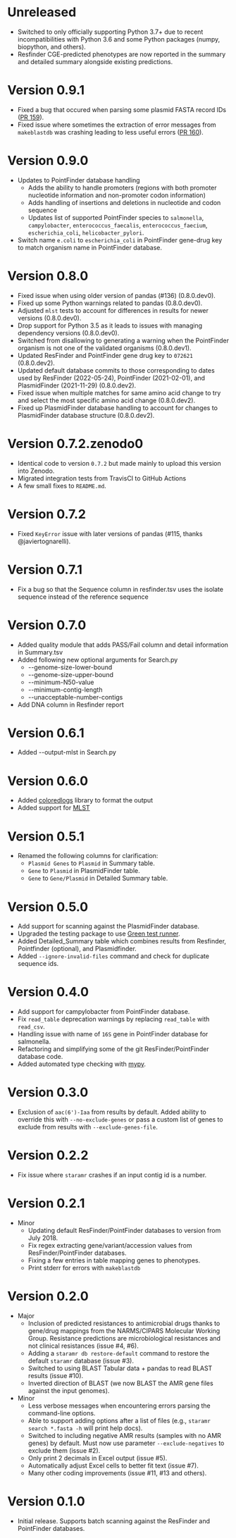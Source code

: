 # Unreleased

* Switched to only officially supporting Python 3.7+ due to recent incompatibilities with Python 3.6 and some Python packages (numpy, biopython, and others).
* Resfinder CGE-predicted phenotypes are now reported in the summary and detailed summary alongside existing predictions.

# Version 0.9.1

* Fixed a bug that occured when parsing some plasmid FASTA record IDs ([PR 159](https://github.com/phac-nml/staramr/pull/159)).
* Fixed issue where sometimes the extraction of error messages from `makeblastdb` was crashing leading to less useful errors ([PR 160](https://github.com/phac-nml/staramr/pull/160)).

# Version 0.9.0

* Updates to PointFinder database handling
    * Adds the ability to handle promoters (regions with both promoter nucleotide information and non-promoter codon information)
    * Adds handling of insertions and deletions in nucleotide and codon sequence
    * Updates list of supported PointFinder species to `salmonella`, `campylobacter`, `enterococcus_faecalis`, `enterococcus_faecium`, `escherichia_coli`, `helicobacter_pylori`.
* Switch name `e.coli` to `escherichia_coli` in PointFinder gene-drug key to match organism name in PointFinder database.

# Version 0.8.0

* Fixed issue when using older version of pandas (#136) (0.8.0.dev0).
* Fixed up some Python warnings related to pandas (0.8.0.dev0).
* Adjusted `mlst` tests to account for differences in results for newer versions (0.8.0.dev0).
* Drop support for Python 3.5 as it leads to issues with managing dependency versions (0.8.0.dev0).
* Switched from disallowing to generating a warning when the PointFinder organism is not one of the validated organisms (0.8.0.dev1).
* Updated ResFinder and PointFinder gene drug key to `072621` (0.8.0.dev2).
* Updated default database commits to those corresponding to dates used by ResFinder (2022-05-24), PointFinder (2021-02-01), and PlasmidFinder (2021-11-29) (0.8.0.dev2).
* Fixed issue when multiple matches for same amino acid change to try and select the most specific amino acid change (0.8.0.dev2).
* Fixed up PlasmidFinder database handling to account for changes to PlasmidFinder database structure (0.8.0.dev2).

# Version 0.7.2.zenodo0

* Identical code to version `0.7.2` but made mainly to upload this version into Zenodo.
* Migrated integration tests from TravisCI to GitHub Actions
* A few small fixes to `README.md`.

# Version 0.7.2

* Fixed `KeyError` issue with later versions of pandas (#115, thanks @javiertognarelli).

# Version 0.7.1

* Fix a bug so that the Sequence column in resfinder.tsv uses the isolate sequence instead of the reference sequence

# Version 0.7.0

* Added quality module that adds PASS/Fail column and detail information in Summary.tsv
* Added following new optional arguments for Search.py
  - --genome-size-lower-bound
  - --genome-size-upper-bound
  - --minimum-N50-value
  - --minimum-contig-length
  - --unacceptable-number-contigs
* Add DNA column in Resfinder report

# Version 0.6.1

* Added --output-mlst in Search.py

# Version 0.6.0

* Added [coloredlogs](https://pypi.org/project/coloredlogs/) library to format the output
* Added support for [MLST](https://github.com/tseemann/mlst)

# Version 0.5.1

* Renamed the following columns for clarification:
    - `Plasmid Genes` to `Plasmid` in Summary table.
    - `Gene` to `Plasmid` in PlasmidFinder table.
    - `Gene` to `Gene/Plasmid` in Detailed Summary table.

# Version 0.5.0

* Add support for scanning against the PlasmidFinder database.
* Upgraded the testing package to use [Green test runner](https://github.com/CleanCut/green).
* Added Detailed_Summary table which combines results from Resfinder, Pointfinder (optional), and Plasmidfinder.
* Added `--ignore-invalid-files` command and check for duplicate sequence ids.

# Version 0.4.0

* Add support for campylobacter from PointFinder database.
* Fix `read_table` deprecation warnings by replacing `read_table` with `read_csv`.
* Handling issue with name of `16S` gene in PointFinder database for salmonella.
* Refactoring and simplifying some of the git ResFinder/PointFinder database code.
* Added automated type checking with [mypy](https://mypy.readthedocs.io).

# Version 0.3.0

* Exclusion of `aac(6')-Iaa` from results by default. Added ability to override this with `--no-exclude-genes` or pass a custom list of genes to exclude from results with `--exclude-genes-file`.

# Version 0.2.2

* Fix issue where `staramr` crashes if an input contig id is a number.

# Version 0.2.1

* Minor
    * Updating default ResFinder/PointFinder databases to version from July 2018.
    * Fix regex extracting gene/variant/accession values from ResFinder/PointFinder databases.
    * Fixing a few entries in table mapping genes to phenotypes.
    * Print stderr for errors with `makeblastdb`

# Version 0.2.0

* Major
    * Inclusion of predicted resistances to antimicrobial drugs thanks to gene/drug mappings from the NARMS/CIPARS Molecular Working Group. Resistance predictions are microbiological resistances and not clinical resistances (issue #4, #6).
    * Adding a `staramr db restore-default` command to restore the default `staramr` database (issue #3).
    * Switched to using BLAST Tabular data + pandas to read BLAST results (issue #10).
    * Inverted direction of BLAST (we now BLAST the AMR gene files against the input genomes).
* Minor
    * Less verbose messages when encountering errors parsing the command-line options.
    * Able to support adding options after a list of files (e.g., `staramr search *.fasta -h` will print help docs).
    * Switched to including negative AMR results (samples with no AMR genes) by default.  Must now use parameter `--exclude-negatives` to exclude them (issue #2).
    * Only print 2 decimals in Excel output (issue #5).
    * Automatically adjust Excel cells to better fit text (issue #7).
    * Many other coding improvements (issue #11, #13 and others).

# Version 0.1.0

* Initial release.  Supports batch scanning against the ResFinder and PointFinder databases.
